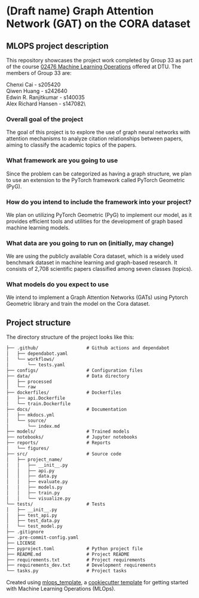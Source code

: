 # (Draft name) Graph Attention Network (GAT) on the CORA dataset
## MLOPS project description

This repository showcases the project work completed by Group 33 as part of the course [02476 Machine Learning Operations](https://kurser.dtu.dk/course/02476) offered at DTU. The members of Group 33 are: 

Chenxi Cai - s205420\
Qiwen Huang - s242640\
Edwin R. Ranjitkumar - s140035\
Alex Richard Hansen - s147082\

### Overall goal of the project
The goal of this project is to explore the use of graph neural networks with attention mechanisms to analyze citation relationships between papers, aiming to classify the academic topics of the papers.

### What framework are you going to use 
Since the problem can be categorized as having a graph structure, we plan to use an extension to the PyTorch framework called PyTorch Geometric (PyG). 

### How do you intend to include the framework into your project?
We plan on utilizing PyTorch Geometric (PyG) to implement our model, as it provides efficient tools and utilities for the development of graph based machine learning models. 

### What data are you going to run on (initially, may change)

We are using the publicly available Cora dataset, which is a widely used benchmark dataset in machine learning and graph-based research. It consists of 2,708 scientific papers classified among seven classes (topics).

### What models do you expect to use

We intend to implement a Graph Attention Networks (GATs) using Pytorch Geometric library and train the model on the Cora dataset.

## Project structure

The directory structure of the project looks like this:
```txt
├── .github/                  # Github actions and dependabot
│   ├── dependabot.yaml
│   └── workflows/
│       └── tests.yaml
├── configs/                  # Configuration files
├── data/                     # Data directory
│   ├── processed
│   └── raw
├── dockerfiles/              # Dockerfiles
│   ├── api.Dockerfile
│   └── train.Dockerfile
├── docs/                     # Documentation
│   ├── mkdocs.yml
│   └── source/
│       └── index.md
├── models/                   # Trained models
├── notebooks/                # Jupyter notebooks
├── reports/                  # Reports
│   └── figures/
├── src/                      # Source code
│   ├── project_name/
│   │   ├── __init__.py
│   │   ├── api.py
│   │   ├── data.py
│   │   ├── evaluate.py
│   │   ├── models.py
│   │   ├── train.py
│   │   └── visualize.py
└── tests/                    # Tests
│   ├── __init__.py
│   ├── test_api.py
│   ├── test_data.py
│   └── test_model.py
├── .gitignore
├── .pre-commit-config.yaml
├── LICENSE
├── pyproject.toml            # Python project file
├── README.md                 # Project README
├── requirements.txt          # Project requirements
├── requirements_dev.txt      # Development requirements
└── tasks.py                  # Project tasks
```


Created using [mlops_template](https://github.com/SkafteNicki/mlops_template),
a [cookiecutter template](https://github.com/cookiecutter/cookiecutter) for getting
started with Machine Learning Operations (MLOps).
